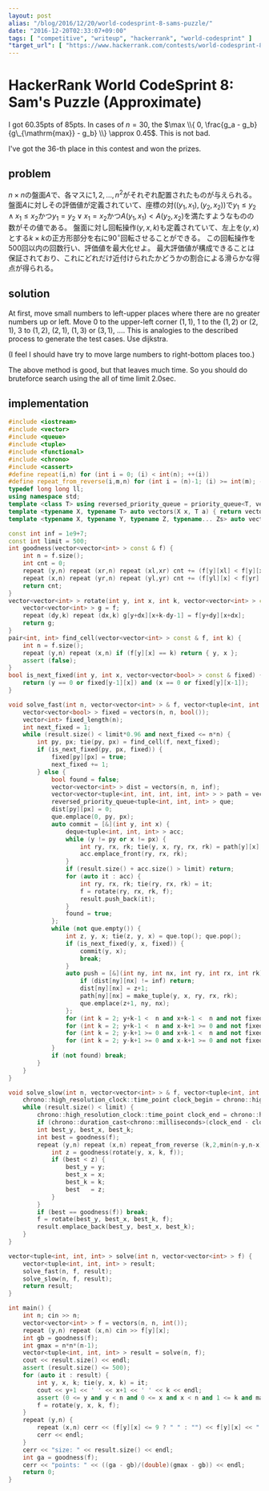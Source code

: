 ```yaml
---
layout: post
alias: "/blog/2016/12/20/world-codesprint-8-sams-puzzle/"
date: "2016-12-20T02:33:07+09:00"
tags: [ "competitive", "writeup", "hackerrank", "world-codesprint" ]
"target_url": [ "https://www.hackerrank.com/contests/world-codesprint-8/challenges/sams-puzzle" ]
---
```


# HackerRank World CodeSprint 8: Sam's Puzzle (Approximate)

I got $60.35$pts of $85$pts. In cases of $n = 30$, the $\max \\{ 0, \frac{g_a - g_b}{g\_{\mathrm{max}} - g_b} \\} \approx 0.45$. This is not bad.

I've got the $36$-th place in this contest and won the prizes.

## problem

$n \times n$の盤面$A$で、各マスに$1, 2, \dots, n^2$がそれぞれ配置されたものが与えられる。
盤面$A$に対しその評価値が定義されていて、座標の対$((y_1, x_1), (y_2, x_2))$で$y_1 \le y_2 \land x_1 \le x_2$かつ$y_1 = y_2 \lor x_1 = x_2$かつ$A(y_1, x_1) \lt A(y_2, x_2)$を満たすようなものの数がその値である。
盤面に対し回転操作$(y, x, k)$も定義されていて、左上を$(y, x)$とする$k \times k$の正方形部分を右に$90^{\circ}$回転させることができる。
この回転操作を$500$回以内の回数行い、評価値を最大化せよ。
最大評価値が構成できることは保証されており、これにどれだけ近付けられたかどうかの割合による滑らかな得点が得られる。

## solution

At first, move small numbers to left-upper places where there are no greater numbers up or left.
Move $0$ to the upper-left corner $(1, 1)$, $1$ to the $(1, 2)$ or $(2, 1)$, $3$ to $(1, 2)$, $(2, 1)$, $(1, 3)$ or $(3, 1)$, $\dots$.
This is analogies to the described process to generate the test cases.
Use dijkstra.

(I feel I should have try to move large numbers to right-bottom places too.)

The above method is good, but that leaves much time.
So you should do bruteforce search using the all of time limit $2.0$sec.

## implementation

``` c++
#include <iostream>
#include <vector>
#include <queue>
#include <tuple>
#include <functional>
#include <chrono>
#include <cassert>
#define repeat(i,n) for (int i = 0; (i) < int(n); ++(i))
#define repeat_from_reverse(i,m,n) for (int i = (n)-1; (i) >= int(m); --(i))
typedef long long ll;
using namespace std;
template <class T> using reversed_priority_queue = priority_queue<T, vector<T>, greater<T> >;
template <typename X, typename T> auto vectors(X x, T a) { return vector<T>(x, a); }
template <typename X, typename Y, typename Z, typename... Zs> auto vectors(X x, Y y, Z z, Zs... zs) { auto cont = vectors(y, z, zs...); return vector<decltype(cont)>(x, cont); }

const int inf = 1e9+7;
const int limit = 500;
int goodness(vector<vector<int> > const & f) {
    int n = f.size();
    int cnt = 0;
    repeat (y,n) repeat (xr,n) repeat (xl,xr) cnt += (f[y][xl] < f[y][xr]);
    repeat (x,n) repeat (yr,n) repeat (yl,yr) cnt += (f[yl][x] < f[yr][x]);
    return cnt;
}
vector<vector<int> > rotate(int y, int x, int k, vector<vector<int> > const & f) {
    vector<vector<int> > g = f;
    repeat (dy,k) repeat (dx,k) g[y+dx][x+k-dy-1] = f[y+dy][x+dx];
    return g;
}
pair<int, int> find_cell(vector<vector<int> > const & f, int k) {
    int n = f.size();
    repeat (y,n) repeat (x,n) if (f[y][x] == k) return { y, x };
    assert (false);
}
bool is_next_fixed(int y, int x, vector<vector<bool> > const & fixed) {
    return (y == 0 or fixed[y-1][x]) and (x == 0 or fixed[y][x-1]);
}

void solve_fast(int n, vector<vector<int> > & f, vector<tuple<int, int, int> > & result) {
    vector<vector<bool> > fixed = vectors(n, n, bool());
    vector<int> fixed_length(n);
    int next_fixed = 1;
    while (result.size() < limit*0.96 and next_fixed <= n*n) {
        int py, px; tie(py, px) = find_cell(f, next_fixed);
        if (is_next_fixed(py, px, fixed)) {
            fixed[py][px] = true;
            next_fixed += 1;
        } else {
            bool found = false;
            vector<vector<int> > dist = vectors(n, n, inf);
            vector<vector<tuple<int, int, int, int, int> > > path = vectors(n, n, tuple<int, int, int, int, int>());
            reversed_priority_queue<tuple<int, int, int> > que;
            dist[py][px] = 0;
            que.emplace(0, py, px);
            auto commit = [&](int y, int x) {
                deque<tuple<int, int, int> > acc;
                while (y != py or x != px) {
                    int ry, rx, rk; tie(y, x, ry, rx, rk) = path[y][x];
                    acc.emplace_front(ry, rx, rk);
                }
                if (result.size() + acc.size() > limit) return;
                for (auto it : acc) {
                    int ry, rx, rk; tie(ry, rx, rk) = it;
                    f = rotate(ry, rx, rk, f);
                    result.push_back(it);
                }
                found = true;
            };
            while (not que.empty()) {
                int z, y, x; tie(z, y, x) = que.top(); que.pop();
                if (is_next_fixed(y, x, fixed)) {
                    commit(y, x);
                    break;
                }
                auto push = [&](int ny, int nx, int ry, int rx, int rk) {
                    if (dist[ny][nx] != inf) return;
                    dist[ny][nx] = z+1;
                    path[ny][nx] = make_tuple(y, x, ry, rx, rk);
                    que.emplace(z+1, ny, nx);
                };
                for (int k = 2; y+k-1 <  n and x+k-1 <  n and not fixed[y    ][x    ]; ++ k) push(y,     x+k-1, y,     x,     k); // right
                for (int k = 2; y+k-1 <  n and x-k+1 >= 0 and not fixed[y    ][x-k+1]; ++ k) push(y+k-1, x,     y,     x-k+1, k); // down
                for (int k = 2; y-k+1 >= 0 and x+k-1 <  n and not fixed[y-k+1][x    ]; ++ k) push(y-k+1, x,     y-k+1, x,     k); // up
                for (int k = 2; y-k+1 >= 0 and x-k+1 >= 0 and not fixed[y-k+1][x-k+1]; ++ k) push(y,     x-k+1, y-k+1, x-k+1, k); // left
            }
            if (not found) break;
        }
    }
}

void solve_slow(int n, vector<vector<int> > & f, vector<tuple<int, int, int> > & result) {
    chrono::high_resolution_clock::time_point clock_begin = chrono::high_resolution_clock::now();
    while (result.size() < limit) {
        chrono::high_resolution_clock::time_point clock_end = chrono::high_resolution_clock::now();
        if (chrono::duration_cast<chrono::milliseconds>(clock_end - clock_begin).count() >= 1900) break;
        int best_y, best_x, best_k;
        int best = goodness(f);
        repeat (y,n) repeat (x,n) repeat_from_reverse (k,2,min(n-y,n-x)+1) {
            int z = goodness(rotate(y, x, k, f));
            if (best < z) {
                best_y = y;
                best_x = x;
                best_k = k;
                best   = z;
            }
        }
        if (best == goodness(f)) break;
        f = rotate(best_y, best_x, best_k, f);
        result.emplace_back(best_y, best_x, best_k);
    }
}

vector<tuple<int, int, int> > solve(int n, vector<vector<int> > f) {
    vector<tuple<int, int, int> > result;
    solve_fast(n, f, result);
    solve_slow(n, f, result);
    return result;
}

int main() {
    int n; cin >> n;
    vector<vector<int> > f = vectors(n, n, int());
    repeat (y,n) repeat (x,n) cin >> f[y][x];
    int gb = goodness(f);
    int gmax = n*n*(n-1);
    vector<tuple<int, int, int> > result = solve(n, f);
    cout << result.size() << endl;
    assert (result.size() <= 500);
    for (auto it : result) {
        int y, x, k; tie(y, x, k) = it;
        cout << y+1 << ' ' << x+1 << ' ' << k << endl;
        assert (0 <= y and y < n and 0 <= x and x < n and 1 <= k and max(y,x) + k <= n);
        f = rotate(y, x, k, f);
    }
    repeat (y,n) {
        repeat (x,n) cerr << (f[y][x] <= 9 ? " " : "") << f[y][x] << " ";
        cerr << endl;
    }
    cerr << "size: " << result.size() << endl;
    int ga = goodness(f);
    cerr << "points: " << ((ga - gb)/(double)(gmax - gb)) << endl;
    return 0;
}
```
